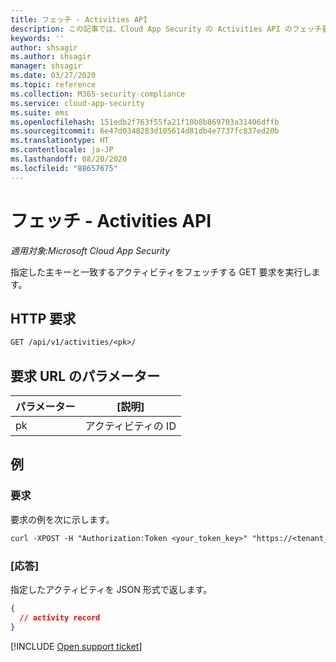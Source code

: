 ```yaml
---
title: フェッチ - Activities API
description: この記事では、Cloud App Security の Activities API のフェッチ要求について説明します。
keywords: ''
author: shsagir
ms.author: shsagir
manager: shsagir
ms.date: 03/27/2020
ms.topic: reference
ms.collection: M365-security-compliance
ms.service: cloud-app-security
ms.suite: ems
ms.openlocfilehash: 151edb2f763f55fa21f10b8b869703a31406dffb
ms.sourcegitcommit: 6e47d0348283d105614d81db4e7737fc837ed20b
ms.translationtype: HT
ms.contentlocale: ja-JP
ms.lasthandoff: 08/20/2020
ms.locfileid: "88657675"
---
```

# <a name="fetch---activities-api"></a>フェッチ - Activities API

*適用対象:Microsoft Cloud App Security*

指定した主キーと一致するアクティビティをフェッチする GET 要求を実行します。

## <a name="http-request"></a>HTTP 要求

```rest
GET /api/v1/activities/<pk>/
```

## <a name="request-url-parameters"></a>要求 URL のパラメーター

| パラメーター | [説明] |
| --- | --- |
| pk | アクティビティの ID |

## <a name="example"></a>例

### <a name="request"></a>要求

要求の例を次に示します。

```rest
curl -XPOST -H "Authorization:Token <your_token_key>" "https://<tenant_id>.<tenant_region>.contoso.com/api/v1/activities/<pk>/"
```

### <a name="response"></a>[応答]

指定したアクティビティを JSON 形式で返します。

```json
{
  // activity record
}
```

[!INCLUDE [Open support ticket](includes/support.md)]

